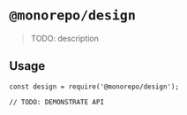 # `@monorepo/design`

> TODO: description

## Usage

```
const design = require('@monorepo/design');

// TODO: DEMONSTRATE API
```
